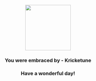 <p align="center">
    <img src="https://raw.githubusercontent.com/PokeAPI/sprites/master/sprites/pokemon/402.png" width="150" height="150">
</p>
<h3 align="center">You were embraced by - <b>Kricketune</b></h3>
<h3 align="center">Have a wonderful day!</h3>
